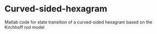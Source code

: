 # Curved-sided-hexagram
Matlab code for state transition of a curved-sided hexagram based on the Kirchhoff rod model
